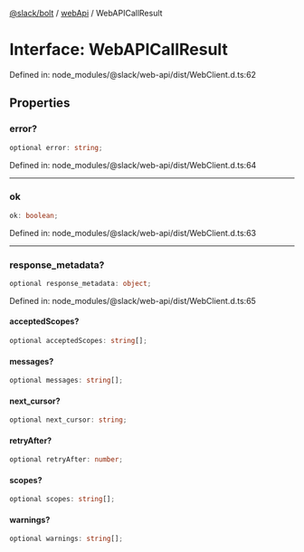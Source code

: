 [@slack/bolt](../../../../index.md) / [webApi](../index.md) / WebAPICallResult

# Interface: WebAPICallResult

Defined in: node\_modules/@slack/web-api/dist/WebClient.d.ts:62

## Properties

### error?

```ts
optional error: string;
```

Defined in: node\_modules/@slack/web-api/dist/WebClient.d.ts:64

***

### ok

```ts
ok: boolean;
```

Defined in: node\_modules/@slack/web-api/dist/WebClient.d.ts:63

***

### response\_metadata?

```ts
optional response_metadata: object;
```

Defined in: node\_modules/@slack/web-api/dist/WebClient.d.ts:65

#### acceptedScopes?

```ts
optional acceptedScopes: string[];
```

#### messages?

```ts
optional messages: string[];
```

#### next\_cursor?

```ts
optional next_cursor: string;
```

#### retryAfter?

```ts
optional retryAfter: number;
```

#### scopes?

```ts
optional scopes: string[];
```

#### warnings?

```ts
optional warnings: string[];
```
